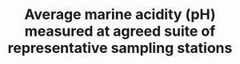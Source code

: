 ---
data_non_statistical: true
goal_meta_link: http://unstats.un.org/sdgs/files/metadata-compilation/Metadata-Goal-14.pdf
goal_meta_link_page: 4
graph: null
graph_status_notes: unk
graph_title: Average marine acidity (pH) measured at agreed suite of representative
  sampling stations
graph_type: null
graph_type_description: null
has_metadata: false
indicator: 14.3.1
indicator_name: Average marine acidity (pH) measured at agreed suite of representative
  sampling stations
indicator_sort_order: 14-03-01
indicator_variable: null
layout: indicator
permalink: /14-3-1/
published: true
reporting_status: notstarted
sdg_goal: 14
source_active_1: true
source_notes_1: null
source_title_1: null
target: Minimize and address the impacts of ocean acidification, including through
  enhanced scientific cooperation at all levels.
target_id: '14.3'
title: Average marine acidity (pH) measured at agreed suite of representative sampling
  stations
un_custodial_agency: 'IOC-UNESCO (Partnering Agencies: UNEP)'
un_designated_tier: '3'
variable_description: null
variable_notes: null
---